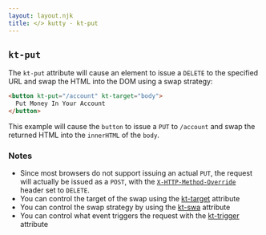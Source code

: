```yaml
---
layout: layout.njk
title: </> kutty - kt-put
---
```


## `kt-put`

The `kt-put` attribute will cause an element to issue a `DELETE` to the specified URL and swap
the HTML into the DOM using a swap strategy:

```html
<button kt-put="/account" kt-target="body">
  Put Money In Your Account
</button>
```

This example will cause the `button` to issue a `PUT` to `/account` and swap the returned HTML into
 the `innerHTML` of the `body`.
 
### Notes

* Since most browsers do not support issuing an actual `PUT`, the request will actually be issued
  as a `POST`, with the [`X-HTTP-Method-Override`](https://en.wikipedia.org/wiki/List_of_HTTP_header_fields) header set to `DELETE`.
* You can control the target of the swap using the [kt-target](/attributes/kt-target) attribute
* You can control the swap strategy by using the [kt-swa](/attributes/kt-swap) attribute
* You can control what event triggers the request with the [kt-trigger](/attributes/kt-trigger) attribute